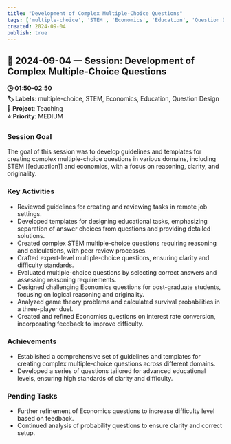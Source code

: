 ```yaml
---
title: "Development of Complex Multiple-Choice Questions"
tags: ['multiple-choice', 'STEM', 'Economics', 'Education', 'Question Design']
created: 2024-09-04
publish: true
---
```


## 📅 2024-09-04 — Session: Development of Complex Multiple-Choice Questions

**🕒 01:50–02:50**  
**🏷️ Labels**: multiple-choice, STEM, Economics, Education, Question Design  
**📂 Project**: Teaching  
**⭐ Priority**: MEDIUM  


### Session Goal
The goal of this session was to develop guidelines and templates for creating complex multiple-choice questions in various domains, including STEM [[education]] and economics, with a focus on reasoning, clarity, and originality.

### Key Activities
- Reviewed guidelines for creating and reviewing tasks in remote job settings.
- Developed templates for designing educational tasks, emphasizing separation of answer choices from questions and providing detailed solutions.
- Created complex STEM multiple-choice questions requiring reasoning and calculations, with peer review processes.
- Crafted expert-level multiple-choice questions, ensuring clarity and difficulty standards.
- Evaluated multiple-choice questions by selecting correct answers and assessing reasoning requirements.
- Designed challenging Economics questions for post-graduate students, focusing on logical reasoning and originality.
- Analyzed game theory problems and calculated survival probabilities in a three-player duel.
- Created and refined Economics questions on interest rate conversion, incorporating feedback to improve difficulty.

### Achievements
- Established a comprehensive set of guidelines and templates for creating complex multiple-choice questions across different domains.
- Developed a series of questions tailored for advanced educational levels, ensuring high standards of clarity and difficulty.

### Pending Tasks
- Further refinement of Economics questions to increase difficulty level based on feedback.
- Continued analysis of probability questions to ensure clarity and correct setup.
